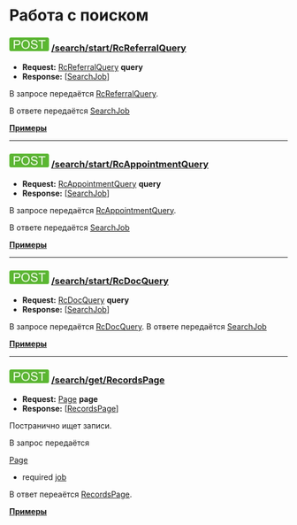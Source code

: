 Работа с поиском
================

### ![POST](../../img/post.png) [/search/start/RcReferralQuery](start/RcReferralQuery/index.md)
* **Request:** [RcReferralQuery](../../types/types.md#rcreferralquery) **query**
* **Response:** [[SearchJob](../../types/types.md#searchjob)]

В запросе передаётся [RcReferralQuery](../../types/types.md#rcreferralquery).

В ответе передаётся [SearchJob](../../types/types.md#searchjob)

**[Примеры](start/RcReferralQuery/examples/RcReferralQuery.md)**

---

### ![POST](../../img/post.png) [/search/start/RcAppointmentQuery](start/RcAppointmentQuery/index.md)
* **Request:** [RcAppointmentQuery](../../types/types.md#rcappointmentquery) **query**
* **Response:** [[SearchJob](../../types/types.md#searchjob)]

В запросе передаётся [RcAppointmentQuery](../../types/types.md#rcappointmentquery). 

В ответе передаётся [SearchJob](../../types/types.md#searchjob)

**[Примеры](start/RcAppointmentQuery/examples/RcAppointmentQuery.md)**

---

### ![POST](../../img/post.png) [/search/start/RcDocQuery](start/RcDocQuery/index.md)
* **Request:** [RcDocQuery](../../types/types.md#rcdocquery) **query**
* **Response:** [[SearchJob](../../types/types.md#searchjob)]

В запросе передаётся [RcDocQuery](../../types/types.md#rcdocquery). 
В ответе передаётся [SearchJob](../../types/types.md#searchjob)

**[Примеры](start/RcDocQuery/examples/RcDocQuery.md)**

---

### ![POST](../../img/post.png) [/search/get/RecordsPage](get/RecordsPage/index.md)
* **Request:** [Page](../../types/types.md#page) **page** <job>
* **Response:** [[RecordsPage](../../types/types.md#recordspage)]

Постранично ищет записи. 

В запрос передаётся 

[Page](../../types/types.md#page)
* required [job](../../types/types.md#searchjob)

В ответ переаётся [RecordsPage](../../types/types.md#recordspage).

**[Примеры](get/RecordsPage/examples/RecordsPage.md)**
